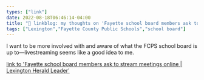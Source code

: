 ```yaml
---
types: ["link"]
date: 2022-08-18T06:46:14-04:00
title: "🔗 linkblog: my thoughts on 'Fayette school board members ask to stream meetings online | Lexington Herald Leader'"
tags: ["Lexington","Fayette County Public Schools","school board"]
---
```

I want to be more involved with and aware of what the FCPS school board is up to—livestreaming seems like a good idea to me.
 

[link to 'Fayette school board members ask to stream meetings online | Lexington Herald Leader'](https://www.kentucky.com/news/local/education/article264559131.html)
